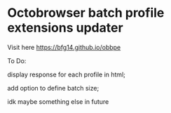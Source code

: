 # Octobrowser batch profile extensions updater
Visit here https://bfg14.github.io/obbpe

To Do:

display response for each profile in html;

add option to define batch size;

idk maybe something else in future
